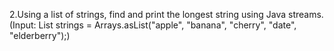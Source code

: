 2.Using a list of strings, find and print the longest string using Java streams. (Input: List<String> strings =
Arrays.asList("apple", "banana", "cherry", "date", "elderberry");)
